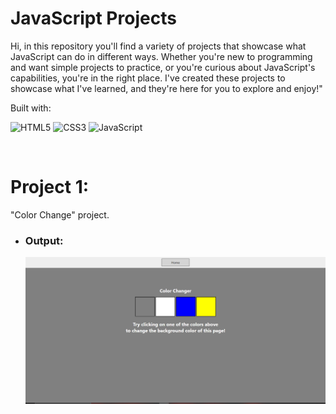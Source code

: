 # JavaScript Projects
Hi, in this repository you'll find a variety of projects that showcase what JavaScript can do in different ways. Whether you're new to programming and want simple projects to practice, or you're curious about JavaScript's capabilities, you're in the right place. I've created these projects to showcase what I've learned, and they're here for you to explore and enjoy!"

Built with:

![HTML5](https://img.shields.io/badge/html5-%23E34F26.svg?style=for-the-badge&logo=html5&logoColor=white) ![CSS3](https://img.shields.io/badge/css3-%231572B6.svg?style=for-the-badge&logo=css3&logoColor=white) ![JavaScript](https://img.shields.io/badge/javascript-%23323330.svg?style=for-the-badge&logo=javascript&logoColor=%23F7DF1E)

<br>

# Project 1:
"Color Change" project.
- ### Output:
  ![Output](./1-color-changer/images/output_1.jpg)
